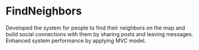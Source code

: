 # FindNeighbors
Developed the system for people to find their neighbors on the map and build social connections with them by sharing 
posts and leaving messages. Enhanced system performance by applying MVC model.

